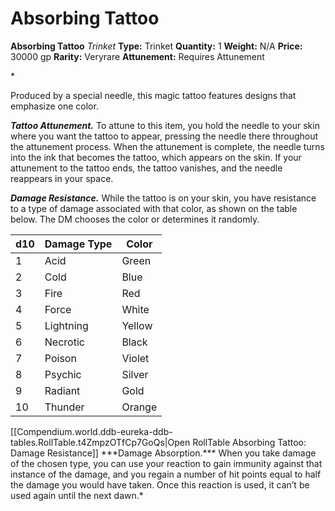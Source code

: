 # Absorbing Tattoo

**Absorbing Tattoo**
_Trinket_
**Type:** Trinket
**Quantity:** 1
**Weight:** N/A
**Price:** 30000 gp
**Rarity:** Veryrare
**Attunement:** Requires Attunement

*<p>Produced by a special needle, this magic tattoo features designs that emphasize one color.

***Tattoo Attunement.*** To attune to this item, you hold the needle to your skin where you want the tattoo to appear, pressing the needle there throughout the attunement process. When the attunement is complete, the needle turns into the ink that becomes the tattoo, which appears on the skin. If your attunement to the tattoo ends, the tattoo vanishes, and the needle reappears in your space.

***Damage Resistance.*** While the tattoo is on your skin, you have resistance to a type of damage associated with that color, as shown on the table below. The DM chooses the color or determines it randomly.</p>
<table>
<thead>
<tr>
<th>d10</th>
<th>Damage Type</th>
<th>Color</th>
</tr>
</thead>
<tbody>
<tr>
<td>1</td>
<td>Acid</td>
<td>Green</td>
</tr>
<tr>
<td>2</td>
<td>Cold</td>
<td>Blue</td>
</tr>
<tr>
<td>3</td>
<td>Fire</td>
<td>Red</td>
</tr>
<tr>
<td>4</td>
<td>Force</td>
<td>White</td>
</tr>
<tr>
<td>5</td>
<td>Lightning</td>
<td>Yellow</td>
</tr>
<tr>
<td>6</td>
<td>Necrotic</td>
<td>Black</td>
</tr>
<tr>
<td>7</td>
<td>Poison</td>
<td>Violet</td>
</tr>
<tr>
<td>8</td>
<td>Psychic</td>
<td>Silver</td>
</tr>
<tr>
<td>9</td>
<td>Radiant</td>
<td>Gold</td>
</tr>
<tr>
<td>10</td>
<td>Thunder</td>
<td>Orange</td>
</tr>
</tbody>
</table><div id="table-link">[[Compendium.world.ddb-eureka-ddb-tables.RollTable.t4ZmpzOTfCp7GoQs|Open RollTable Absorbing Tattoo: Damage Resistance]]
***Damage Absorption.*** When you take damage of the chosen type, you can use your reaction to gain immunity against that instance of the damage, and you regain a number of hit points equal to half the damage you would have taken. Once this reaction is used, it can’t be used again until the next dawn.*